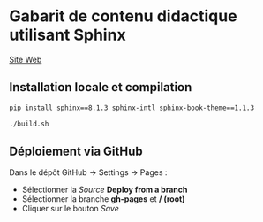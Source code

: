 # Gabarit de contenu didactique utilisant Sphinx

[Site Web](https://calculquebec.github.io/cq-formation-sphinx-book/)

## Installation locale et compilation

```Bash
pip install sphinx==8.1.3 sphinx-intl sphinx-book-theme==1.1.3

./build.sh
```

## Déploiement via GitHub

Dans le dépôt GitHub -> Settings -> Pages :

* Sélectionner la *Source* **Deploy from a branch**
* Sélectionner la branche **gh-pages** et **/ (root)**
* Cliquer sur le bouton *Save*

